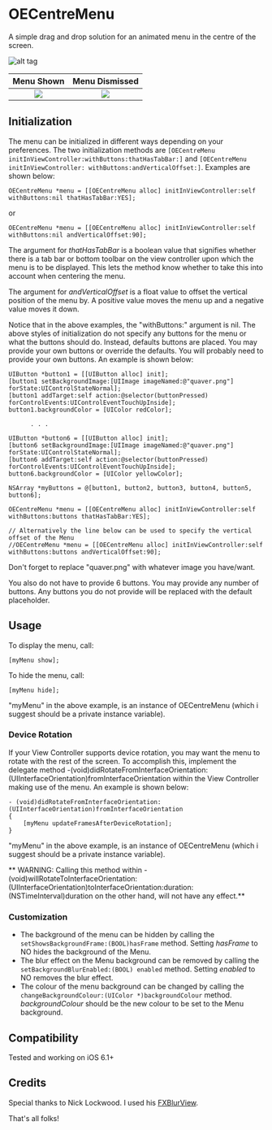 OECentreMenu
============

A simple drag and drop solution for an animated menu in the centre of the screen.

![alt tag](http://media.tumblr.com/62b2088d895724bd64d51e321dcdfb59/tumblr_inline_n8gxdo0NVt1sbglrf.gif)

Menu Shown            |  Menu Dismissed
:-------------------------:|:-------------------------:
![](http://i61.tinypic.com/2yzk02s.png)  |  ![](http://i61.tinypic.com/11jw6mr.png)


## Initialization ##
The menu can be initialized in different ways depending on your preferences. The two initialization methods are 
```[OECentreMenu initInViewController:withButtons:thatHasTabBar:]``` and ```[OECentreMenu initInViewController: withButtons:andVerticalOffset:]```. Examples are shown below:

```smalltalk
OECentreMenu *menu = [[OECentreMenu alloc] initInViewController:self withButtons:nil thatHasTabBar:YES];
```

or

```smalltalk
OECentreMenu *menu = [[OECentreMenu alloc] initInViewController:self withButtons:nil andVerticalOffset:90];
```

The argument for *thatHasTabBar* is a boolean value that signifies whether there is a tab bar or bottom toolbar
on the view controller upon which the menu is to be displayed. This lets the method know whether to take this into account when centering the menu.

The argument for *andVerticalOffset* is a float value to offset the vertical position of the menu by. A positive value
moves the menu up and a negative value moves it down.

Notice that in the above examples, the "withButtons:" argument is nil. The above styles of initialization do not specify any buttons for the menu or what the buttons should do. Instead, defaults buttons are placed. You may provide your own buttons or override the defaults. You will probably need to provide your own buttons. An example is shown below:


```smalltalk
UIButton *button1 = [[UIButton alloc] init];
[button1 setBackgroundImage:[UIImage imageNamed:@"quaver.png"] forState:UIControlStateNormal];
[button1 addTarget:self action:@selector(buttonPressed) forControlEvents:UIControlEventTouchUpInside];
button1.backgroundColor = [UIColor redColor];

      . . .

UIButton *button6 = [[UIButton alloc] init];
[button6 setBackgroundImage:[UIImage imageNamed:@"quaver.png"] forState:UIControlStateNormal];
[button6 addTarget:self action:@selector(buttonPressed) forControlEvents:UIControlEventTouchUpInside];
button6.backgroundColor = [UIColor yellowColor];

NSArray *myButtons = @[button1, button2, button3, button4, button5, button6];

OECentreMenu *menu = [[OECentreMenu alloc] initInViewController:self withButtons:buttons thatHasTabBar:YES];

// Alternatively the line below can be used to specify the vertical offset of the Menu
//OECentreMenu *menu = [[OECentreMenu alloc] initInViewController:self withButtons:buttons andVerticalOffset:90];
```
Don't forget to replace "quaver.png" with whatever image you have/want.

You also do not have to provide 6 buttons. You may provide any number of buttons. Any buttons you do not provide will be replaced with the default placeholder.

## Usage ##
To display the menu, call:
```smalltalk
[myMenu show];
```
To hide the menu, call:
```smalltalk
[myMenu hide];
```
"myMenu" in the above example, is an instance of OECentreMenu (which i suggest should be a private instance variable).

### Device Rotation ###

If your View Controller supports device rotation, you may want the menu to rotate with the rest of the screen.
To accomplish this, implement the delegate method -(void)didRotateFromInterfaceOrientation:(UIInterfaceOrientation)fromInterfaceOrientation
within the View Controller making use of the menu. An example is shown below:

```smalltalk
- (void)didRotateFromInterfaceOrientation:(UIInterfaceOrientation)fromInterfaceOrientation
{
    [myMenu updateFramesAfterDeviceRotation];
}
```

"myMenu" in the above example, is an instance of OECentreMenu (which i suggest should be a private instance variable).

** WARNING: Calling this method within -(void)willRotateToInterfaceOrientation:(UIInterfaceOrientation)toInterfaceOrientation:duration:(NSTimeInterval)duration on the other hand, will not have any effect.**
 

### Customization ###

- The background of the menu can be hidden by calling the ```setShowsBackgroundFrame:(BOOL)hasFrame``` method. Setting *hasFrame* to NO hides the background of the Menu.
- The blur effect on the Menu background can be removed by calling the ```setBackgroundBlurEnabled:(BOOL) enabled``` method. Setting *enabled* to NO removes the blur effect.
- The colour of the menu background can be changed by calling the ```changeBackgroundColour:(UIColor *)backgroundColour``` method. *backgroundColour* should be the new colour to be set to the Menu background. 




## Compatibility ##

Tested and working on iOS 6.1+

## Credits ##

Special thanks to Nick Lockwood. I used his [FXBlurView](https://github.com/nicklockwood/FXBlurView).

That's all folks!







